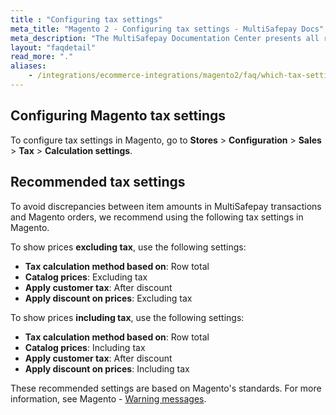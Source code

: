 ```yaml
---
title : "Configuring tax settings"
meta_title: "Magento 2 - Configuring tax settings - MultiSafepay Docs"
meta_description: "The MultiSafepay Documentation Center presents all relevant information about our Plugins and API. You can also find support pages for payment methods, tools and general questions as well as the contact details of our Support and Integration Teams."
layout: "faqdetail"
read_more: "."
aliases:
    - /integrations/ecommerce-integrations/magento2/faq/which-tax-settings-should-i-use/
---
```


## Configuring Magento tax settings
To configure tax settings in Magento, go to **Stores** > **Configuration** > **Sales** > **Tax** > **Calculation settings**.

## Recommended tax settings
To avoid discrepancies between item amounts in MultiSafepay transactions and Magento orders, we recommend using the following tax settings in Magento.

To show prices **excluding tax**, use the following settings:

+ **Tax calculation method based on**: Row total
+ **Catalog prices**: Excluding tax
+ **Apply customer tax**: After discount
+ **Apply discount on prices**: Excluding tax

To show prices **including tax**, use the following settings:

+ **Tax calculation method based on**: Row total
+ **Catalog prices**: Including tax
+ **Apply customer tax**: After discount
+ **Apply discount on prices**: Including tax

These recommended settings are based on Magento's standards. For more information, see Magento - [Warning messages](https://docs.magento.com/user-guide/tax/warning-messages.html).
